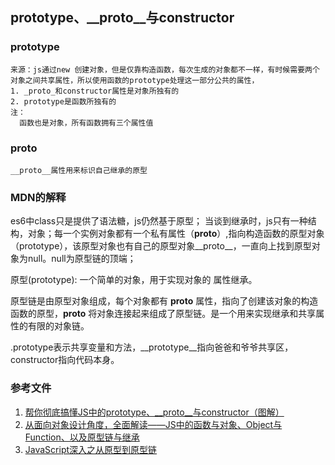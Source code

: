 ## prototype、__proto__与constructor


### prototype 
    来源：js通过new 创建对象，但是仅靠构造函数，每次生成的对象都不一样，有时候需要两个对象之间共享属性，所以使用函数的prototype处理这一部分公共的属性，
    1. _proto_和constructor属性是对象所独有的
    2. prototype是函数所独有的
    注：
      函数也是对象，所有函数拥有三个属性值

### __proto__

    __proto__属性用来标识自己继承的原型
### MDN的解释

es6中class只是提供了语法糖，js仍然基于原型；
当谈到继承时，js只有一种结构，对象；每一个实例对象都有一个私有属性（__proto__）,指向构造函数的原型对象（prototype），该原型对象也有自己的原型对象__proto__，一直向上找到原型对象为null。null为原型链的顶端；

原型(prototype): 一个简单的对象，用于实现对象的 属性继承。

原型链是由原型对象组成，每个对象都有 __proto__ 属性，指向了创建该对象的构造函数的原型，__proto__ 将对象连接起来组成了原型链。是一个用来实现继承和共享属性的有限的对象链。

.prototype表示共享变量和方法，__prototype__指向爸爸和爷爷共享区，constructor指向代码本身。 






### 参考文件
1. [帮你彻底搞懂JS中的prototype、__proto__与constructor（图解）](https://blog.csdn.net/cc18868876837/article/details/81211729)
2. [从面向对象设计角度，全面解读——JS中的函数与对象、Object与Function、以及原型链与继承](https://zhuanlan.zhihu.com/p/84876191)
3. [JavaScript深入之从原型到原型链](https://github.com/mqyqingfeng/Blog/issues/2)
